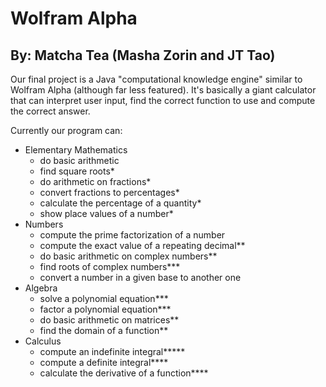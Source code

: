 # Wolfram Alpha
## By: Matcha Tea (Masha Zorin and JT Tao)

Our final project is a Java "computational knowledge engine" similar to Wolfram Alpha (although far less featured). It's basically a giant calculator that can interpret user input, find the correct function to use and compute the correct answer. 

Currently our program can:
- Elementary Mathematics
  - do basic arithmetic
  - find square roots*
  - do arithmetic on fractions*
  - convert fractions to percentages*
  - calculate the percentage of a quantity*
  - show place values of a number*
- Numbers
  - compute the prime factorization of a number
  - compute the exact value of a repeating decimal**
  - do basic arithmetic on complex numbers**
  - find roots of complex numbers***
  - convert a number in a given base to another one
- Algebra
  - solve a polynomial equation***
  - factor a polynomial equation***
  - do basic arithmetic on matrices**
  - find the domain of a function**
- Calculus
  - compute an indefinite integral*****
  - compute a definite integral****
  - calculate the derivative of a function****